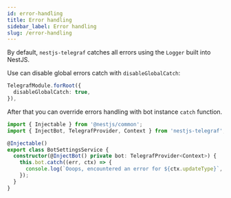 ```yaml
---
id: error-handling
title: Error handling
sidebar_label: Error handling
slug: /error-handling
---
```


By default, `nestjs-telegraf` catches all errors using the `Logger` built into NestJS.

Use can disable global errors catch with `disableGlobalCatch`:
```typescript
TelegrafModule.forRoot({
  disableGlobalCatch: true,  
}),
```

After that you can override errors handling with bot instance `catch` function.

```typescript
import { Injectable } from '@nestjs/common';
import { InjectBot, TelegrafProvider, Context } from 'nestjs-telegraf';

@Injectable()
export class BotSettingsService {
  constructor(@InjectBot() private bot: TelegrafProvider<Context>) {
    this.bot.catch((err, ctx) => {
      console.log(`Ooops, encountered an error for ${ctx.updateType}`, err);
    });
  }
}
```
